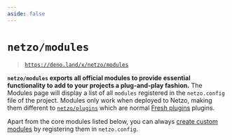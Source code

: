```yaml
---
aside: false
---
```


<script setup>
import SectionDocsCards from '@theme/components/sections/SectionDocsCards.vue'
import en from '~/locales/en.js'
</script>

# `netzo/modules`

> [`https://deno.land/x/netzo/modules`](https://deno.land/x/netzo/modules)

**`netzo/modules` exports all official modules to provide essential functionality to add to your projects a plug-and-play fashion.** The Modules page will display a list of all `modules` registered in the `netzo.config` file of the project. Modules only work when deployed to Netzo, making them different to [`netzo/plugins`](/docs/netzo/plugins) which are normal [Fresh plugins](https://fresh.deno.dev/) plugins.

Apart from the core modules listed below, you can always [create custom modules](/docs/platform/projects/modules#custom-modules) by registering them in `netzo.config`.

<!-- NOTE: pass in 'compact' prop if using with `aside: true` -->
<!-- NOTE: could split into H3 groups via `en.components.filter(...)` -->
<SectionDocsCards :items="en.modules" compact>
  <template #image="{ src, title }">
    <img
      class="mt-5 ml-4 max-w-14 max-h-14"
      v-bind="{ src, title }"
    >
  </template>
</SectionDocsCards>
